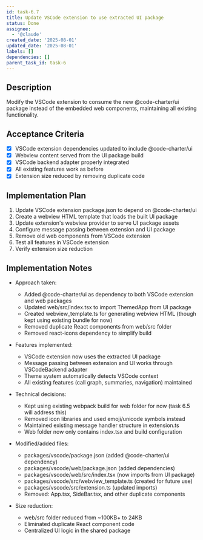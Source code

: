 ```yaml
---
id: task-6.7
title: Update VSCode extension to use extracted UI package
status: Done
assignee:
  - '@claude'
created_date: '2025-08-01'
updated_date: '2025-08-01'
labels: []
dependencies: []
parent_task_id: task-6
---
```


## Description

Modify the VSCode extension to consume the new @code-charter/ui package instead of the embedded web components, maintaining all existing functionality.

## Acceptance Criteria

- [x] VSCode extension dependencies updated to include @code-charter/ui
- [x] Webview content served from the UI package build
- [x] VSCode backend adapter properly integrated
- [x] All existing features work as before
- [x] Extension size reduced by removing duplicate code

## Implementation Plan

1. Update VSCode extension package.json to depend on @code-charter/ui
2. Create a webview HTML template that loads the built UI package
3. Update extension's webview provider to serve UI package assets
4. Configure message passing between extension and UI package
5. Remove old web components from VSCode extension
6. Test all features in VSCode extension
7. Verify extension size reduction

## Implementation Notes

- Approach taken:
  - Added @code-charter/ui as dependency to both VSCode extension and web packages
  - Updated web/src/index.tsx to import ThemedApp from UI package
  - Created webview_template.ts for generating webview HTML (though kept using existing bundle for now)
  - Removed duplicate React components from web/src folder
  - Removed react-icons dependency to simplify build

- Features implemented:
  - VSCode extension now uses the extracted UI package
  - Message passing between extension and UI works through VSCodeBackend adapter
  - Theme system automatically detects VSCode context
  - All existing features (call graph, summaries, navigation) maintained

- Technical decisions:
  - Kept using existing webpack build for web folder for now (task 6.5 will address this)
  - Removed icon libraries and used emoji/unicode symbols instead
  - Maintained existing message handler structure in extension.ts
  - Web folder now only contains index.tsx and build configuration

- Modified/added files:
  - packages/vscode/package.json (added @code-charter/ui dependency)
  - packages/vscode/web/package.json (added dependencies)
  - packages/vscode/web/src/index.tsx (now imports from UI package)
  - packages/vscode/src/webview_template.ts (created for future use)
  - packages/vscode/src/extension.ts (updated imports)
  - Removed: App.tsx, SideBar.tsx, and other duplicate components

- Size reduction:
  - web/src folder reduced from ~100KB+ to 24KB
  - Eliminated duplicate React component code
  - Centralized UI logic in the shared package
